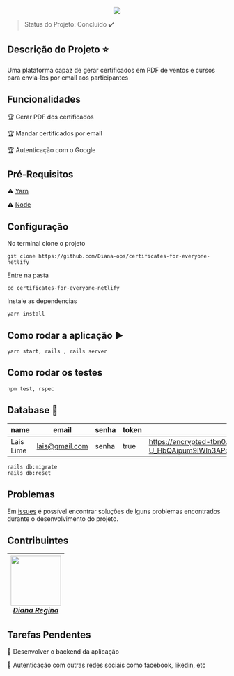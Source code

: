 <p align="center">
  <img src="https://user-images.githubusercontent.com/46378210/82461691-187cf800-9a91-11ea-98e0-446d0b942eab.png"/>
 </p>
 
> Status do Projeto: Concluido :heavy_check_mark:

## Descrição do Projeto :star:

Uma plataforma capaz de gerar certificados em PDF de ventos e cursos para enviá-los por email aos participantes 

## Funcionalidades 

:trophy: Gerar PDF dos certificados

:trophy: Mandar certificados por email 

:trophy: Autenticação com o Google 

## Pré-Requisitos 

:warning: [Yarn](https://yarnpkg.com/lang/pt-BR/docs/install/) 

:warning: [Node](https://nodejs.org/en/download/)

## Configuração

No terminal clone o projeto

```
git clone https://github.com/Diana-ops/certificates-for-everyone-netlify
```

Entre na pasta 
```
cd certificates-for-everyone-netlify
```
Instale as dependencias 
```
yarn install 
```

## Como rodar a aplicação :arrow_forward:
```
yarn start, rails , rails server
```

## Como rodar os testes 

```
npm test, rspec
```

## Database :floppy_disk:

|name|email|senha|token|avatar|
| -------- | -------- |-------- |-------- |-------- |
| Lais Lime | lais@gmail.com | senha| true | https://encrypted-tbn0.gstatic.com/images?q=tbn%3AANd9GcS9-U_HbQAipum9lWln3APcBIwng7T46hdBA42EJv8Hf6Z4fDT3&usqp=CAU |

```
rails db:migrate
rails db:reset 
```

## Problemas 

Em [issues](https://github.com/Diana-ops/rental-cars-treina-dev-1/issues) é possível encontrar soluções de lguns problemas encontrados durante o desenvolvimento do projeto.

## Contribuintes 

[<img src="https://avatars2.githubusercontent.com/u/46378210?s=400&u=071f7791bb03f8e102d835bdb9c2f0d3d24e8a34&v=4" width="115"><br/><em>Diana Regina</em>](https://github.com/Diana-ops) |
| ------ |


## Tarefas Pendentes 

:memo: Desenvolver o backend da aplicação

:memo: Autenticação com outras redes sociais como facebook, likedin, etc 

